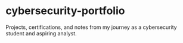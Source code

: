 # cybersecurity-portfolio
Projects, certifications, and notes from my journey as a cybersecurity student and aspiring analyst.
